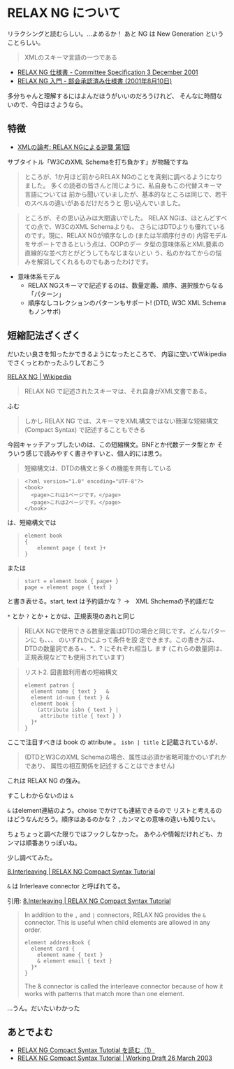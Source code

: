 # RELAX NG について

リラクシングと読むらしい。…よめるか！
あと NG は New Generation ということらしい。

> XMLのスキーマ言語の一つである

* [RELAX NG 仕様書 - Committee Specification 3 December 2001](http://www.asahi-net.or.jp/~eb2m-mrt/relaxngjis/jaspec-20011203.html)
* [RELAX NG 入門 - 部会承認済み仕様書 (2001年8月10日)](http://www.kohsuke.org/relaxng/tutorial.ja.html)

多分ちゃんと理解するにはよんだほうがいいのだろうけれど、
そんなに時間ないので、今日はさようなら。


## 特徴

* [XMLの論考: RELAX NGによる逆襲 第1回](https://www.ibm.com/developerworks/jp/xml/library/x-matters25/index.html)

サブタイトル「W3CのXML Schemaを打ち負かす」が物騒ですね

> ところが、1か月ほど前からRELAX NGのことを真剣に調べるようになりました。
> 多くの読者の皆さんと同じように、私自身もこの代替スキーマ言語については
> 前から聞いていましたが、基本的なところは同じで、若干のスペルの違いがあるだけだろうと
> 思い込んでいました。

> ところが、その思い込みは大間違いでした。
> RELAX NGは、ほとんどすべての点で、W3CのXML Schemaよりも、
> さらにはDTDよりも優れているのです。現に、RELAX NGが順序なしの
> (または半順序付きの) 内容モデルをサポートできるという点は、OOPのデー
> タ型の意味体系とXML要素の直線的な並べ方とがどうしてもなじまないとい
> う、私のかねてからの悩みを解消してくれるものでもあったわけです。

* 意味体系モデル
    * RELAX NGスキーマで記述するのは、数量定義、順序、選択肢からなる「パターン」
    * 順序なしコレクションのパターンもサポート! (DTD, W3C XML Schema もノンサポ)

## 短縮記法ざくざく

だいたい良さを知ったかできるようになったところで、
内容に空いてWikipediaでさくっとわかったふりしておこう

[RELAX NG | Wikipedia](https://ja.wikipedia.org/wiki/RELAX_NG)

> RELAX NG で記述されたスキーマは、それ自身がXML文書である。

ふむ

> しかし RELAX NG では、スキーマをXML構文ではない簡潔な短縮構文 (Compact
> Syntax) で記述することもできる

今回キャッチアップしたいのは、この短縮構文。BNFとか代数データ型とか
そういう感じで読みやすく書きやすいと、個人的には思う。

> 短縮構文は、DTDの構文と多くの機能を共有している

> ```
> <?xml version="1.0" encoding="UTF-8"?>
> <book>
>   <page>これは1ページです。</page>
>   <page>これは2ページです。</page>
> </book>
> ```

は、短縮構文では

> ```
> element book
> {
>     element page { text }+
> }
> ```

または

> ```
> start = element book { page+ }
> page = element page { text }
> ```

と書き表せる。start, text は予約語かな？
→　XML Shchemaの予約語だな

`*` とか `?` とか `+` とかは、正規表現のあれと同じ

> RELAX NGで使用できる数量定義はDTDの場合と同じです。どんなパターンに
> も、<oneOrMore>、<zeroOrMore>、<optional> のいずれかによって条件を設
> 定できます。この書き方は、DTDの数量詞である+、*、? にそれぞれ相当し
> ます (これらの数量詞は、正規表現などでも使用されています)


> リスト2. 図書館利用者の短縮構文
>
> ```
> element patron {
>   element name { text }   &
>   element id-num { text } &
>   element book {
>     (attribute isbn { text } |
>      attribute title { text } )
>   }*
> }
> ```

ここで注目すべきは book の attribute 。 `isbn | title` と記載されているが、

> (DTDとW3CのXML Schemaの場合、属性は必須か省略可能かのいずれかであり、
> 属性の相互関係を記述することはできません)

これは RELAX NG の強み。

すこしわからないのは `&`

`&` はelement連結のよう。choise でかけても連結できるので
リストと考えるのはどうなんだろう。順序はあるのかな？
`,`カンマとの意味の違いも知りたい。

ちょちょっと調べた限りではフックしなかった。
あやふや情報だけれども、カンマは順番ありっぽいね。

少し調べてみた。

[8.Interleaving | RELAX NG Compact Syntax Tutorial](https://relaxng.org/compact-tutorial-20030326.html#id2815185)

`&` は Interleave connector と呼ばれてる。

引用: [8.Interleaving | RELAX NG Compact Syntax Tutorial](https://relaxng.org/compact-tutorial-20030326.html#id2815185)

> In addition to the `,` and `|` connectors, RELAX NG provides the `&`
> connector. This is useful when child elements are allowed in any
> order.
>
> ```
> element addressBook {
>   element card {
>     element name { text }
>     & element email { text }
>   }*
> }
> ```
>
> The & connector is called the interleave connector because of how it
> works with patterns that match more than one element.

…うん。だいたいわかった

## あとでよむ

* [RELAX NG Compact Syntax Tutotial を読む（1）](http://d.hatena.ne.jp/kawacho/20080218/1203296350)
* [RELAX NG Compact Syntax Tutorial | Working Draft 26 March 2003](https://relaxng.org/compact-tutorial-20030326.html)
